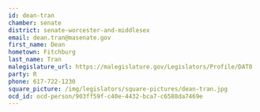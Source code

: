 ```yaml
---
id: dean-tran
chamber: senate
district: senate-worcester-and-middlesex
email: dean.tran@masenate.gov
first_name: Dean
hometown: Fitchburg
last_name: Tran
malegislature_url: https://malegislature.gov/Legislators/Profile/DAT0
party: R
phone: 617-722-1230
square_picture: /img/legislators/square-pictures/dean-tran.jpg
ocd_id: ocd-person/903ff59f-c40e-4432-bca7-c6588da7469e
---
```

